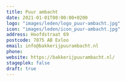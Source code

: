 ```yaml
---
title: Puur ambacht
date: 2021-01-01T00:00:00+0200
logo: "images/leden/logo_puur-ambacht.jpg"
icon: "images/leden/icon_puur-ambacht.jpg"
address: Hoofdstraat 69
postcode: 7875 AB Exloo
email: info@bakkerijpuurambacht.nl
phone: 
website: https://bakkerijpuurambacht.nl/
stageplek: false
draft: true
---
```



